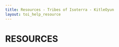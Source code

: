 ```yaml
---
title: Resources - Tribes of Isoterra - KitleOyun
layout: toi_help_resource
---
```


<h1 class="h1">RESOURCES</h1>
